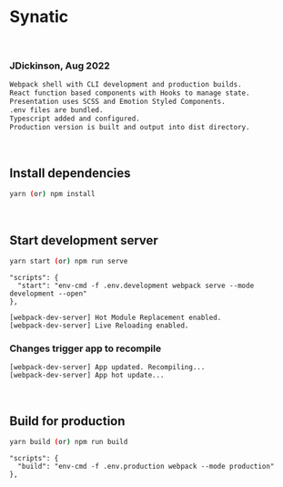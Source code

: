 # Synatic

<br>

### JDickinson, Aug 2022

```BASH
Webpack shell with CLI development and production builds.
React function based components with Hooks to manage state.
Presentation uses SCSS and Emotion Styled Components.
.env files are bundled.
Typescript added and configured.
Production version is built and output into dist directory.
```

<br>

## Install dependencies

```BASH
yarn (or) npm install
```

<br>

## Start development server

```BASH
yarn start (or) npm run serve
```

```JS
"scripts": {
  "start": "env-cmd -f .env.development webpack serve --mode development --open"
},

[webpack-dev-server] Hot Module Replacement enabled.
[webpack-dev-server] Live Reloading enabled.
```

### Changes trigger app to recompile

```JS
[webpack-dev-server] App updated. Recompiling...
[webpack-dev-server] App hot update...
```

<br>

## Build for production

```BASH
yarn build (or) npm run build
```

```JS
"scripts": {
  "build": "env-cmd -f .env.production webpack --mode production"
},
```
